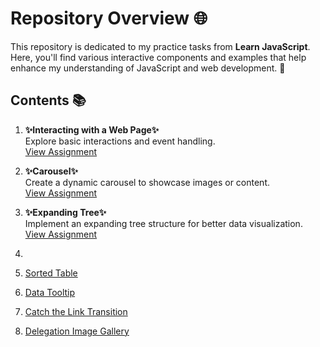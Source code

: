 # Repository Overview 🌐

This repository is dedicated to my practice tasks from **Learn JavaScript**. Here, you'll find various interactive components and examples that help enhance my understanding of JavaScript and web development. 🚀

## Contents 📚

1. **✨Interacting with a Web Page✨** <br/>
   Explore basic interactions and event handling. <br/>
   [View Assignment](https://kaningleb.github.io/Learn-JS/Interacting-with-a-web-page/01-Interacting/)
   
3. **✨Carousel✨** <br/>
  Create a dynamic carousel to showcase images or content. <br/>
  [View Assignment](https://kaningleb.github.io/Learn-JS/Interacting-with-a-web-page/02-Carousel/)

3. **✨Expanding Tree✨** <br/>
  Implement an expanding tree structure for better data visualization.  
  [View Assignment](https://kaningleb.github.io/Learn-JS/Interacting-with-a-web-page/03-Expanding-tree/)

4. 
5. [Sorted Table](https://kaningleb.github.io/Learn-JS/Interacting-with-a-web-page/04-Sorted-table/)
6. [Data Tooltip](https://kaningleb.github.io/Learn-JS/Interacting-with-a-web-page/05-Data-tooltip/)
7. [Catch the Link Transition](https://kaningleb.github.io/Learn-JS/Interacting-with-a-web-page/06-Catch-the-link-transition/)
8. [Delegation Image Gallery](https://kaningleb.github.io/Learn-JS/Interacting-with-a-web-page/07-Delegation-image-gallery/) 
